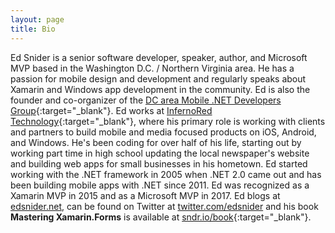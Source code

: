 ```yaml
---
layout: page
title: Bio
---
```


Ed Snider is a senior software developer, speaker, author, and Microsoft MVP based in the Washington D.C. / Northern Virginia area. He has a passion for mobile design and development and regularly speaks about Xamarin and Windows app development in the community. Ed is also the founder and co-organizer of the [DC area Mobile .NET Developers Group](http://www.twitter.com/dcmobiledev){:target="_blank"}. Ed works at [InfernoRed Technology](http://www.infernored.com){:target="_blank"}, where his primary role is working with clients and partners to build mobile and media focused products on iOS, Android, and Windows. He's been coding for over half of his life, starting out by working part time in high school updating the local newspaper's website and building web apps for small businesses in his hometown. Ed started working with the .NET framework in 2005 when .NET 2.0 came out and has been building mobile apps with .NET since 2011. Ed was recognized as a Xamarin MVP in 2015 and as a Microsoft MVP in 2017. Ed blogs at [edsnider.net](http://www.edsnider.net), can be found on Twitter at [twitter.com/edsnider](http://www.twitter.com/edsnider) and his book **Mastering Xamarin.Forms** is available at [sndr.io/book](http://sndr.io/book){:target="_blank"}.